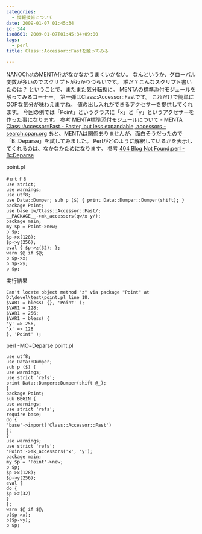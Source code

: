 ```yaml
---
categories:
  - 情報技術について
date: 2009-01-07 01:45:34
id: 344
iso8601: 2009-01-07T01:45:34+09:00
tags:
  - perl
title: Class::Accessor::Fastを触ってみる

---
```


<p>NANOChatのMENTA化がなかなかうまくいかない。
なんというか、グローバル変数が多いのでスクリプトがわかりづらいです。
誰だ？こんなスクリプト書いたのは？
ということで、またまた気分転換に。
MENTAの標準添付モジュールを触ってみるコーナー。
第一弾はClass::Accessor::Fastです。
これだけで簡単にOOPな気分が味わえますね。
値の出し入れができるアクセサーを提供してくれます。
今回の例では「Point」というクラスに「x」と「y」というアクセサーを作った事になります。
参考
MENTA標準添付モジュールについて - MENTA
<a href="http://search.cpan.org/dist/Class-Accessor/lib/Class/Accessor/Fast.pm" target="_blank">Class::Accessor::Fast - Faster, but less expandable, accessors - search.cpan.org</a>
あと、MENTAは関係ありませんが、面白そうだったので「B::Deparse」を試してみました。
Perlがどのように解釈しているかを表示してくれるのは、なかなかためになります。
参考
<a href="http://blog.livedoor.jp/dankogai/archives/50761629.html" target="_blank">404 Blog Not Found:perl - B::Deparse</a></p>

<p>
point.pl</p>

<pre><code>#ｕｔｆ８
use strict;
use warnings;
use utf8;
use Data::Dumper; sub p (&#36;) { print Data::Dumper::Dumper(shift); }
package Point;
use base qw/Class::Accessor::Fast/;
__PACKAGE__-&#62;mk_accessors(qw/x y/);
package main;
my &#36;p = Point-&#62;new;
p &#36;p;
&#36;p-&#62;x(128);
&#36;p-&#62;y(256);
eval { &#36;p-&#62;z(32); };
warn &#36;@ if &#36;@;
p &#36;p-&#62;x;
p &#36;p-&#62;y;
p &#36;p;
</code></pre>

<p>実行結果</p>

<pre><code>Can't locate object method &#34;z&#34; via package &#34;Point&#34; at D:\devel\test\point.pl line 18.
&#36;VAR1 = bless( {}, 'Point' );
&#36;VAR1 = 128;
&#36;VAR1 = 256;
&#36;VAR1 = bless( {
'y' =&#62; 256,
'x' =&#62; 128
}, 'Point' );
</code></pre>

<p>perl -MO=Deparse point.pl</p>

<pre><code>use utf8;
use Data::Dumper;
sub p (&#36;) {
use warnings;
use strict 'refs';
print Data::Dumper::Dumper(shift @_);
}
package Point;
sub BEGIN {
use warnings;
use strict 'refs';
require base;
do {
'base'-&#62;import('Class::Accessor::Fast')
};
}
use warnings;
use strict 'refs';
'Point'-&#62;mk_accessors('x', 'y');
package main;
my &#36;p = 'Point'-&#62;new;
p &#36;p;
&#36;p-&#62;x(128);
&#36;p-&#62;y(256);
eval {
do {
&#36;p-&#62;z(32)
}
};
warn &#36;@ if &#36;@;
p(&#36;p-&#62;x);
p(&#36;p-&#62;y);
p &#36;p;
</code></pre>
    	